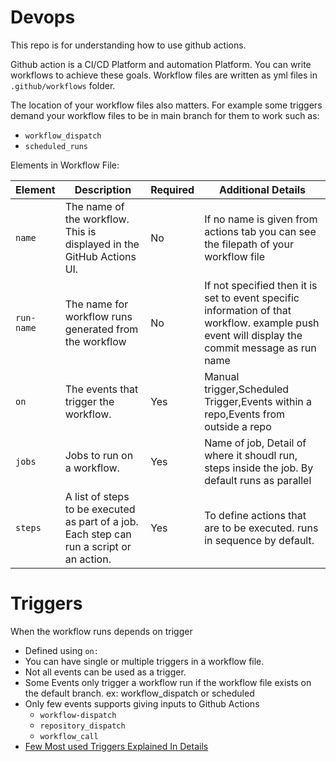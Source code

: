 # Devops
This repo is for understanding how to use github actions.

Github action is a CI/CD Platform and automation Platform. You can write workflows to achieve these goals. Workflow files are written as yml files in `.github/workflows` folder. 

The location of your workflow files also matters. For example some triggers demand your workflow files to be in main branch for them to work such as: 
- `workflow_dispatch`
- `scheduled_runs`

Elements in Workflow File:

| Element | Description | Required | Additional Details |
|---------|-------------| ------| -----|
| `name`  | The name of the workflow. This is displayed in the GitHub Actions UI. | No | If no name is given from actions tab you can see the filepath of your workflow file|
| `run-name`  | The name for workflow runs generated from the workflow | No | If not specified then it is set to event specific information of that workflow. example push event will display the commit message as run name|
| `on`    | The events that trigger the workflow. | Yes | Manual trigger,Scheduled Trigger,Events within a repo,Events from outside a repo
| `jobs`  |Jobs to run on a workflow. |Yes| Name of job, Detail of where it shoudl run, steps inside the job. By default runs as parallel
| `steps` | A list of steps to be executed as part of a job. Each step can run a script or an action. |Yes|To define actions that are to be executed. runs in sequence by default.

# Triggers

When the workflow runs depends on trigger
- Defined using `on: `
- You can have single or multiple triggers in a workflow file.
- Not all events can be used as a trigger.
- Some Events only trigger a workflow run if the workflow file exists on the default branch.
 ex: workflow_dispatch or scheduled
- Only few events supports giving inputs to Github Actions
  - `workflow-dispatch`
  - `repository_dispatch`
  - `workflow_call`
- [Few Most used Triggers Explained In Details](.github/workflows/triggers_in_detail.yml)